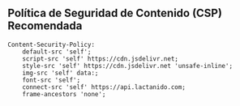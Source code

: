 ## Política de Seguridad de Contenido (CSP) Recomendada
```http
Content-Security-Policy: 
    default-src 'self';
    script-src 'self' https://cdn.jsdelivr.net;
    style-src 'self' https://cdn.jsdelivr.net 'unsafe-inline';
    img-src 'self' data:;
    font-src 'self';
    connect-src 'self' https://api.lactanido.com;
    frame-ancestors 'none';
```
